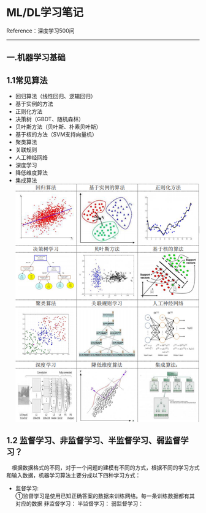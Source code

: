 # ML/DL学习笔记
Reference：深度学习500问
***
## 一.机器学习基础
## 1.1常见算法
- 回归算法（线性回归、逻辑回归）
- 基于实例的方法
- 正则化方法
- 决策树（GBDT、随机森林）
- 贝叶斯方法（贝叶斯、朴素贝叶斯）
- 基于核的方法（SVM支持向量机）
- 聚类算法
- 关联规则
- 人工神经网络
- 深度学习
- 降低维度算法
- 集成算法
![.常见机器学习算法](/img/ML_algorithm.png)
## 1.2 监督学习、非监督学习、半监督学习、弱监督学习？  
&emsp;根据数据格式的不同，对于一个问题的建模有不同的方式，根据不同的学习方式和输入数据，机器学习算法主要分成以下四种学习方式：
- 监督学习:  
  ①监督学习是使用已知正确答案的数据来训练网络。每一条训练数据都有其对应的数据
非监督学习：
半监督学习：
弱监督学习：
